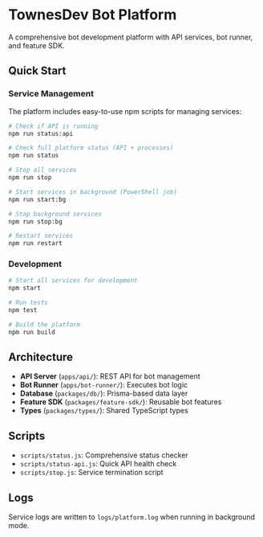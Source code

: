 # TownesDev Bot Platform

A comprehensive bot development platform with API services, bot runner, and feature SDK.

## Quick Start

### Service Management

The platform includes easy-to-use npm scripts for managing services:

```bash
# Check if API is running
npm run status:api

# Check full platform status (API + processes)
npm run status

# Stop all services
npm run stop

# Start services in background (PowerShell job)
npm run start:bg

# Stop background services
npm run stop:bg

# Restart services
npm run restart
```

### Development

```bash
# Start all services for development
npm start

# Run tests
npm test

# Build the platform
npm run build
```

## Architecture

- **API Server** (`apps/api/`): REST API for bot management
- **Bot Runner** (`apps/bot-runner/`): Executes bot logic
- **Database** (`packages/db/`): Prisma-based data layer
- **Feature SDK** (`packages/feature-sdk/`): Reusable bot features
- **Types** (`packages/types/`): Shared TypeScript types

## Scripts

- `scripts/status.js`: Comprehensive status checker
- `scripts/status-api.js`: Quick API health check
- `scripts/stop.js`: Service termination script

## Logs

Service logs are written to `logs/platform.log` when running in background mode.
